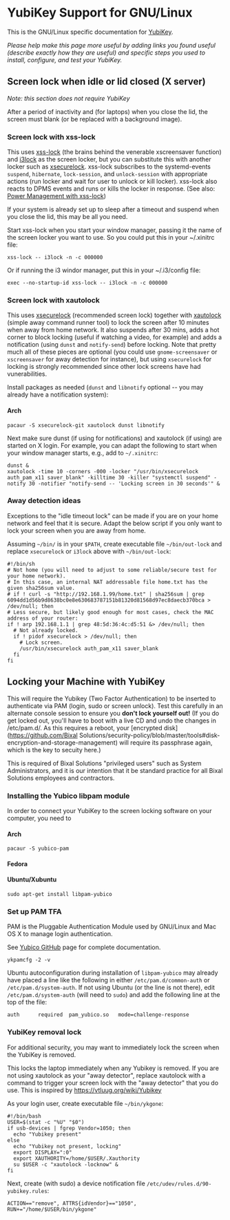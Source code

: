 # YubiKey Support for GNU/Linux

This is the GNU/Linux specific documentation for [YubiKey](README.md).

*Please help make this page more useful by adding links you found useful (describe exactly how they are useful) and specific steps you used to install, configure, and test your YubiKey.*

## Screen lock when idle or lid closed (X server)

*Note: this section does not require YubiKey*

After a period of inactivity and (for laptops) when you close the lid, the screen must blank (or be replaced with a background image).

### Screen lock with xss-lock

This uses [xss-lock](http://manpages.ubuntu.com/manpages/xenial/man1/xss-lock.1.html) (the brains behind the venerable xscreensaver function) and [i3lock](http://i3wm.org/i3lock/) as the screen locker, but you can substitute this with another locker such as [xsecurelock](https://github.com/google/xsecurelock). xss-lock subscribes to the systemd-events `suspend`, `hibernate`, `lock-session`, and `unlock-session` with appropriate actions (run locker and wait for user to unlock or kill locker). xss-lock also reacts to DPMS events and runs or kills the locker in response. (See also: [Power Management with xss-lock](https://wiki.archlinux.org/index.php/Power_management#xss-lock))

If your system is already set up to sleep after a timeout and suspend when you close the lid, this may be all you need.

Start xss-lock when you start your window manager, passing it the name of the screen locker you want to use. So you could put this in your ~/.xinitrc file:

```
xss-lock -- i3lock -n -c 000000
```

Or if running the i3 windor manager, put this in your ~/.i3/config file:

```
exec --no-startup-id xss-lock -- i3lock -n -c 000000
```

### Screen lock with xautolock

This uses [xsecurelock](https://github.com/google/xsecurelock) (recommended screen lock) together with [xautolock](http://linux.die.net/man/1/xautolock) (simple away command runner tool) to lock the screen after 10 minutes when away from home network. It also suspends after 30 mins, adds a hot corner to block locking (useful if watching a video, for example) and adds a notification (using `dunst` and `notify-send`) before locking. Note that pretty much all of these pieces are optional (you could use `gnome-screensaver` or `xscreensaver` for away detection for instance), but using `xsecurelock` for locking is strongly recommended since other lock screens have had vunerabilities.

Install packages as needed (`dunst` and `libnotify` optional -- you may already have a notification system):

#### Arch

```
pacaur -S xsecurelock-git xautolock dunst libnotify
```

Next make sure dunst (if using for notifications) and xautolock (if using) are started on X login.
For example, you can adapt the following to start when your window manager starts, e.g., add to `~/.xinitrc`:

```
dunst &
xautolock -time 10 -corners -000 -locker "/usr/bin/xsecurelock auth_pam_x11 saver_blank" -killtime 30 -killer "systemctl suspend" -notify 30 -notifier "notify-send -- 'Locking screen in 30 seconds'" &
```

### Away detection ideas

Exceptions to the "idle timeout lock" can be made if you are on your home network and feel that it is secure. Adapt the below script if you only want to lock your screen when you are away from home.

Assuming `~/bin/` is in your `$PATH`, create executable file `~/bin/out-lock` and replace `xsecurelock` or `i3lock` above with `~/bin/out-lock`:

```
#!/bin/sh
# Not home (you will need to adjust to some reliable/secure test for your home network).
# In this case, an internal NAT addressable file home.txt has the given sha256sum value.
# if ! curl -s "http://192.168.1.99/home.txt" | sha256sum | grep 6094dd1d56b9d8638bc0e8e630683787151b81320d81568d97ec8daecb370bca > /dev/null; then
# Less secure, but likely good enough for most cases, check the MAC address of your router:
if ! arp 192.168.1.1 | grep 48:5d:36:4c:d5:51 &> /dev/null; then
  # Not already locked.
  if ! pidof xsecurelock > /dev/null; then
    # Lock screen.
    /usr/bin/xsecurelock auth_pam_x11 saver_blank
  fi
fi
```

## Locking your Machine with YubiKey

This will require the Yubikey (Two Factor Authentication) to be inserted to authenticate via PAM (login, sudo or screen unlock). Test this carefully in an alternate console session to ensure you **don't lock yourself out!** (If you do get locked out, you'll have to boot with a live CD and undo the changes in /etc/pam.d/. As this requires a reboot, your [encrypted disk](<https://github.com/Bixal> Solutions/security-policy/blob/master/tools#disk-encryption-and-storage-management) will require its passphrase again, which is the key to secuity here.)

This is required of Bixal Solutions "privileged users" such as System Administrators, and it is our intention that it be standard practice for all Bixal Solutions employees and contractors.

### Installing the Yubico libpam module

In order to connect your YubiKey to the screen locking software on your computer, you need to

#### Arch

```
pacaur -S yubico-pam
```

#### Fedora

#### Ubuntu/Xubuntu

```
sudo apt-get install libpam-yubico
```

### Set up PAM TFA

PAM is the Pluggable Authentication Module used by GNU/Linux and Mac OS X to manage login authentication.

See [Yubico GitHub](https://github.com/Yubico/yubico-pam/blob/b0e243835e61418bfa760e57c3d313b2e9452e87/doc/Authentication_Using_Challenge-Response.adoc) page for complete documentation.

```
ykpamcfg -2 -v
```

Ubuntu autoconfiguration during installation of `libpam-yubico` may already have placed a line like the following in either `/etc/pam.d/common-auth` or `/etc/pam.d/system-auth`. If not using Ubuntu (or the line is not there), edit `/etc/pam.d/system-auth` (will need to `sudo`) and add the following line at the top of the file:

```
auth      required  pam_yubico.so   mode=challenge-response
```

### YubiKey removal lock

For additional security, you may want to immediately lock the screen when the YubiKey is removed.

This locks the laptop immediately when any Yubikey is removed. If you are not using xautolock as your "away detector", replace xautolock with a command to trigger your screen lock with the "away detector" that you do use. This is inspired by <https://vtluug.org/wiki/Yubikey>

As your login user, create executable file `~/bin/ykgone`:

```
#!/bin/bash
USER=$(stat -c "%U" "$0")
if usb-devices | fgrep Vendor=1050; then
  echo "Yubikey present"
else
  echo "Yubikey not present, locking"
  export DISPLAY=":0"
  export XAUTHORITY=/home/$USER/.Xauthority
  su $USER -c "xautolock -locknow" &
fi
```

Next, create (with sudo) a device notification file `/etc/udev/rules.d/90-yubikey.rules`:

```
ACTION=="remove", ATTRS{idVendor}=="1050", RUN+="/home/$USER/bin/ykgone"
```
